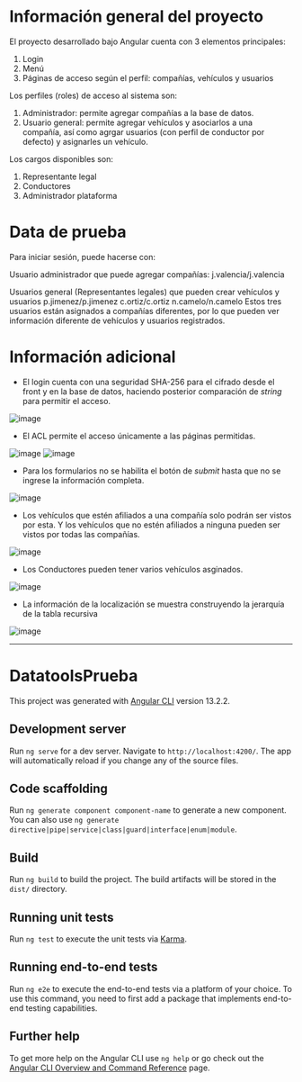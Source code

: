 # Información general del proyecto
El proyecto desarrollado bajo Angular cuenta con 3 elementos principales:
1. Login
2. Menú
3. Páginas de acceso según el perfil: compañías, vehículos y usuarios

Los perfiles (roles) de acceso al sistema son:
1. Administrador: permite agregar compañías a la base de datos.
2. Usuario general: permite agregar vehículos y asociarlos a una compañía, así como agrgar usuarios (con perfil de conductor por defecto) y asignarles un vehículo.

Los cargos disponibles son:
1. Representante legal
2. Conductores
3. Administrador plataforma

# Data de prueba
Para iniciar sesión, puede hacerse con:

Usuario administrador que puede agregar compañías:
j.valencia/j.valencia

Usuarios general (Representantes legales) que pueden crear vehículos y usuarios
p.jimenez/p.jimenez
c.ortiz/c.ortiz
n.camelo/n.camelo
Estos tres usuarios están asignados a compañías diferentes, por lo que pueden ver información diferente de vehículos y usuarios registrados.

# Información adicional
+ El login cuenta con una seguridad SHA-256 para el cifrado desde el front y en la base de datos, haciendo posterior comparación de _string_ para permitir el acceso.

![image](https://user-images.githubusercontent.com/41402595/153772485-89326436-ff1b-4bf4-8abc-7255d8608267.png)

+ El ACL permite el acceso únicamente a las páginas permitidas.

![image](https://user-images.githubusercontent.com/41402595/153772540-c310c9e4-2c14-4e15-af6d-ab9516f0e09d.png)
![image](https://user-images.githubusercontent.com/41402595/153772674-a13cb036-fa9c-400b-8001-d6eefc6f5527.png)

+ Para los formularios no se habilita el botón de _submit_ hasta que no se ingrese la información completa.

![image](https://user-images.githubusercontent.com/41402595/153772765-3ab3ad27-dee2-4ab5-b6e9-0f7804d317eb.png)

+ Los vehículos que estén afiliados a una compañía solo podrán ser vistos por esta. Y los vehículos que no estén afiliados a ninguna pueden ser vistos por todas las compañías.

![image](https://user-images.githubusercontent.com/41402595/153772601-2a7f3a6c-16e2-400f-8a32-14aee1ff7fe9.png)

+ Los Conductores pueden tener varios vehículos asginados.

![image](https://user-images.githubusercontent.com/41402595/153772631-f506ce3c-7f1e-4528-a26f-7d0c9b1fe62c.png)

+ La información de la localización se muestra construyendo la jerarquía de la tabla recursiva

![image](https://user-images.githubusercontent.com/41402595/153803055-70ff1b14-9bd2-421d-b95c-c931a700d975.png)


*********************************************************************

# DatatoolsPrueba

This project was generated with [Angular CLI](https://github.com/angular/angular-cli) version 13.2.2.

## Development server

Run `ng serve` for a dev server. Navigate to `http://localhost:4200/`. The app will automatically reload if you change any of the source files.

## Code scaffolding

Run `ng generate component component-name` to generate a new component. You can also use `ng generate directive|pipe|service|class|guard|interface|enum|module`.

## Build

Run `ng build` to build the project. The build artifacts will be stored in the `dist/` directory.

## Running unit tests

Run `ng test` to execute the unit tests via [Karma](https://karma-runner.github.io).

## Running end-to-end tests

Run `ng e2e` to execute the end-to-end tests via a platform of your choice. To use this command, you need to first add a package that implements end-to-end testing capabilities.

## Further help

To get more help on the Angular CLI use `ng help` or go check out the [Angular CLI Overview and Command Reference](https://angular.io/cli) page.
